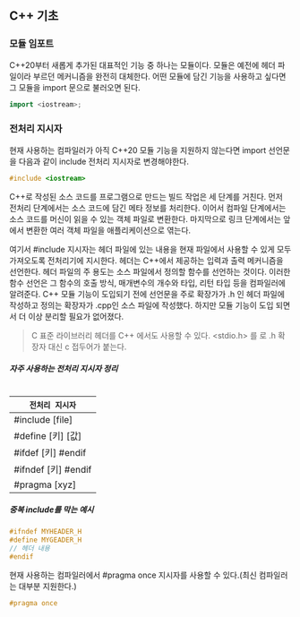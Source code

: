 
## C++ 기초

### 모듈 임포트
C++20부터 새롭게 추가된 대표적인 기능 중 하나는 모듈이다. 모듈은 예전에 헤더 파일이라 부르던 메커니즘을 완전히 대체한다. 어떤 모듈에 담긴 기능을 사용하고 싶다면 그 모듈을 import 문으로 불러오면 된다.

```cpp
import <iostream>;
```

### 전처리 지시자
현재 사용하는 컴파일러가 아직 C++20 모듈 기능을 지원하지 않는다면 import 선언문을 다음과 같이 include 전처리 지시자로 변경해야한다.
```cpp
#include <iostream>
```
C++로 작성된 소스 코드를 프로그램으로 만드는 빌드 작업은 세 단계를 거친다. 먼저 전처리 단계에서는 소스 코드에 담긴 메타 정보를 처리한다. 이어서 컴파일 단계에서는 소스 코드를 머신이 읽을 수 있는 객체 파일로 변환한다.
마지막으로 링크 단계에서는 앞에서 변환한 여러 객체 파일을 애플리케이션으로 엮는다.

여기서 #include 지시자는 <iostream> 헤더 파일에 있는 내용을 현재 파일에서 사용할 수 있게 모두 가져오도록 전처리기에 지시한다. <iostream> 헤더는 C++에서 제공하는 입력과 출력 메커니즘을 선언한다.
헤더 파일의 주 용도는 소스 파일에서 정의할 함수를 선언하는 것이다. 이러한 함수 선언은 그 함수의 호출 방식, 매개변수의 개수와 타입, 리턴 타입 등을 컴파일러에 알려준다. C++ 모듈 기능이 도입되기 전에 선언문을 주로 확장가가 .h 인 헤더 파일에 작성하고 정의는 확장자가 .cpp인 소스 파일에 작성했다. 하지만 모듈 기능이 도입 되면서 더 이상 분리할 필요가 없어졌다.

>C 표준 라이브러리 헤더를 C++ 에서도 사용할 수 있다.
><stdio.h> 를 <cstdio> 로 .h 확장자 대신 c 접두어가 붙는다.

##### 자주 사용하는 전처리 지시자 정리
#
|`전처리 지시자`|
|------------|
|#include [file]|
|#define [키] [값]|
|#ifdef [키] #endif|
|#ifndef [키] #endif|
|#pragma [xyz] |

##### 중복 include를 막는 예시
```cpp
#ifndef MYHEADER_H
#define MYGEADER_H
// 헤더 내용
#endif
```

현재 사용하는 컴파일러에서 #pragma once 지시자를 사용할 수 있다.(최신 컴파일러는 대부분 지원한다.)
```cpp
#pragma once
```
